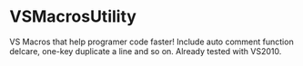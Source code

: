 VSMacrosUtility
===============

VS Macros that help programer code faster! Include auto comment function delcare, one-key duplicate a line and so on. Already tested with VS2010.
